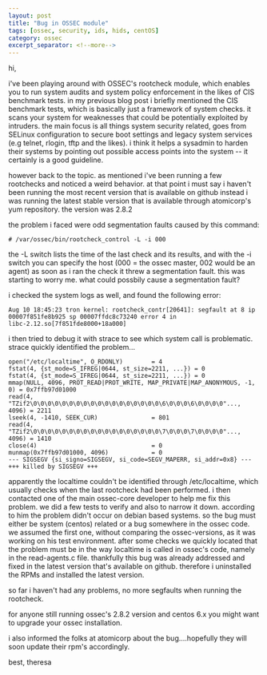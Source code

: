 ```yaml
---
layout: post
title: "Bug in OSSEC module"
tags: [ossec, security, ids, hids, centOS]
category: ossec
excerpt_separator: <!--more-->
---
```


hi,

i've been playing around with OSSEC's rootcheck module, which enables you to run system audits and system policy enforcement in the likes of CIS benchmark tests.
in my previous blog post i briefly mentioned the CIS benchmark tests, which is basically just a framework of system checks. it scans your system for weaknesses that could be potentially exploited by intruders. the main focus is all things system security related, goes from SELinux configuration to secure boot settings and legacy system services (e.g telnet, rlogin, tftp and the likes). i think it helps a sysadmin to harden their systems by pointing out possible access points into the system -- it certainly is a good guideline.

however back to the topic. as mentioned i've been running a few rootchecks and noticed a weird behavior. at that point i must say i haven't been running the most recent version that is available on github instead i was running the latest stable version that is available through atomicorp's yum repository. the version was 2.8.2

<!--more-->

the problem i faced were odd segmentation faults caused by this command:

    # /var/ossec/bin/rootcheck_control -L -i 000

the -L switch lists the time of the last check and its results, and with the -i switch you can specify the host (000 = the ossec master, 002 would be an agent)
as soon as i ran the check it threw a segmentation fault. this was starting to worry me. what could possbily cause a segmentation fault?

i checked the system logs as well, and found the following error:

    Aug 10 18:45:23 tron kernel: rootcheck_contr[20641]: segfault at 8 ip
    00007f851fe8b925 sp 00007ffdc8c73240 error 4 in
    libc-2.12.so[7f851fde8000+18a000]

i then tried to debug it with strace to see which system call is problematic.
strace quickly identified the problem...

    open("/etc/localtime", O_RDONLY)        = 4
    fstat(4, {st_mode=S_IFREG|0644, st_size=2211, ...}) = 0
    fstat(4, {st_mode=S_IFREG|0644, st_size=2211, ...}) = 0
    mmap(NULL, 4096, PROT_READ|PROT_WRITE, MAP_PRIVATE|MAP_ANONYMOUS, -1, 0) = 0x7ffb97d01000
    read(4, "TZif2\0\0\0\0\0\0\0\0\0\0\0\0\0\0\0\0\0\0\6\0\0\0\6\0\0\0\0"..., 4096) = 2211
    lseek(4, -1410, SEEK_CUR)               = 801
    read(4, "TZif2\0\0\0\0\0\0\0\0\0\0\0\0\0\0\0\0\0\0\7\0\0\0\7\0\0\0\0"..., 4096) = 1410
    close(4)                                = 0
    munmap(0x7ffb97d01000, 4096)            = 0
    --- SIGSEGV {si_signo=SIGSEGV, si_code=SEGV_MAPERR, si_addr=0x8} ---
    +++ killed by SIGSEGV +++

apparently the localtime couldn't be identified through /etc/localtime, which usually checks when the last rootcheck had been performed.
i then contacted one of the main ossec-core developer to help me fix this problem. we did a few tests to verify and also to narrow it down. according to him the problem didn't occur on debian based systems.
so the bug must either be system (centos) related or a bug somewhere in the ossec code. we assumed the first one, without comparing the ossec-versions, as it was working on his test environment.
after some checks we quickly located that the problem must be in the way localtime is called in ossec's code, namely in the read-agents.c file.
thankfully this bug was already addressed and fixed in the latest version that's available on github. therefore i uninstalled the RPMs and installed the latest version.

so far i haven't had any problems, no more segfaults when running the rootcheck.

for anyone still running ossec's 2.8.2 version and centos 6.x you might want to upgrade your ossec installation.

i also informed the folks at atomicorp about the bug....hopefully they will soon update their rpm's accordingly.


   best,
   theresa
